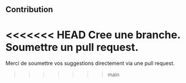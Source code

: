 ## Contribution
<<<<<<< HEAD
Cree une branche.
Soumettre un pull request.
=======
Merci de soumettre vos suggestions directement via une pull request.
>>>>>>> main
